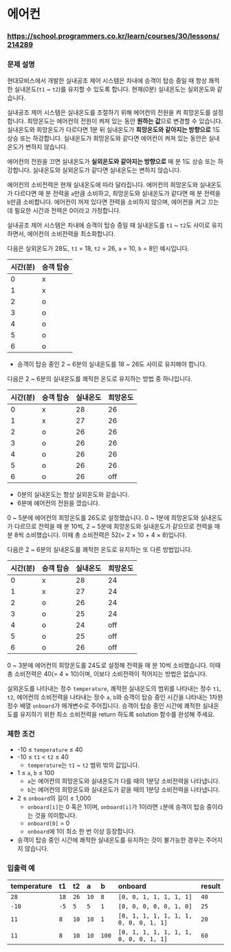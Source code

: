 # 에어컨

### https://school.programmers.co.kr/learn/courses/30/lessons/214289

### 문제 설명

현대모비스에서 개발한 실내공조 제어 시스템은 차내에 승객이 탑승 중일 때 항상 쾌적한 실내온도(`t1` ~ `t2`)를 유지할 수 있도록 합니다. 현재(0분) 실내온도는 실외온도와 같습니다.

실내공조 제어 시스템은 실내온도를 조절하기 위해 에어컨의 전원을 켜 희망온도를 설정합니다. 희망온도는 에어컨의 전원이 켜져 있는 동안 **원하는 값**으로 변경할 수 있습니다. 실내온도와 희망온도가 다르다면 1분 뒤 실내온도가 **희망온도와 같아지는 방향으로** 1도 상승 또는 하강합니다. 실내온도가 희망온도와 같다면 에어컨이 켜져 있는 동안은 실내온도가 변하지 않습니다.

에어컨의 전원을 끄면 실내온도가 **실외온도와 같아지는 방향으로** 매 분 1도 상승 또는 하강합니다. 실내온도와 실외온도가 같다면 실내온도는 변하지 않습니다.

에어컨의 소비전력은 현재 실내온도에 따라 달라집니다. 에어컨의 희망온도와 실내온도가 다르다면 매 분 전력을 `a`만큼 소비하고, 희망온도와 실내온도가 같다면 매 분 전력을 `b`만큼 소비합니다. 에어컨이 꺼져 있다면 전력을 소비하지 않으며, 에어컨을 켜고 끄는데 필요한 시간과 전력은 0이라고 가정합니다.

실내공조 제어 시스템은 차내에 승객이 탑승 중일 때 실내온도를 `t1` ~ `t2`도 사이로 유지하면서, 에어컨의 소비전력을 최소화합니다.

다음은 실외온도가 28도, `t1` = 18, `t2` = 26, `a` = 10, `b` = 8인 예시입니다.

| 시간(분) | 승객 탑승 |
| :------- | :-------- |
| 0        | x         |
| 1        | x         |
| 2        | o         |
| 3        | o         |
| 4        | o         |
| 5        | o         |
| 6        | o         |

-   승객이 탑승 중인 2 ~ 6분의 실내온도를 18 ~ 26도 사이로 유지해야 합니다.

다음은 2 ~ 6분의 실내온도를 쾌적한 온도로 유지하는 방법 중 하나입니다.

| 시간(분) | 승객 탑승 | 실내온도 | 희망온도 |
| :------- | :-------- | :------- | :------- |
| 0        | x         | 28       | 26       |
| 1        | x         | 27       | 26       |
| 2        | o         | 26       | 26       |
| 3        | o         | 26       | 26       |
| 4        | o         | 26       | 26       |
| 5        | o         | 26       | 26       |
| 6        | o         | 26       | off      |

-   0분의 실내온도는 항상 실외온도와 같습니다.
-   6분에 에어컨의 전원을 껐습니다.

0 ~ 5분에 에어컨의 희망온도를 26도로 설정했습니다. 0 ~ 1분에 희망온도와 실내온도가 다르므로 전력을 매 분 10씩, 2 ~ 5분에 희망온도와 실내온도가 같으므로 전력을 매 분 8씩 소비했습니다. 이때 총 소비전력은 52(= 2 × 10 + 4 × 8)입니다.

다음은 2 ~ 6분의 실내온도를 쾌적한 온도로 유지하는 또 다른 방법입니다.

| 시간(분) | 승객 탑승 | 실내온도 | 희망온도 |
| :------- | :-------- | :------- | :------- |
| 0        | x         | 28       | 24       |
| 1        | x         | 27       | 24       |
| 2        | o         | 26       | 24       |
| 3        | o         | 25       | 24       |
| 4        | o         | 24       | off      |
| 5        | o         | 25       | off      |
| 6        | o         | 26       | off      |

0 ~ 3분에 에어컨의 희망온도를 24도로 설정해 전력을 매 분 10씩 소비했습니다. 이때 총 소비전력은 40(= 4 × 10)이며, 이보다 소비전력이 적어지는 방법은 없습니다.

실외온도를 나타내는 정수 `temperature`, 쾌적한 실내온도의 범위를 나타내는 정수 `t1`, `t2`, 에어컨의 소비전력을 나타내는 정수 `a`, `b`와 승객이 탑승 중인 시간을 나타내는 1차원 정수 배열 `onboard`가 매개변수로 주어집니다. 승객이 탑승 중인 시간에 쾌적한 실내온도를 유지하기 위한 최소 소비전력을 return 하도록 solution 함수를 완성해 주세요.

### 제한 조건

-   -10 ≤ `temperature` ≤ 40
-   -10 ≤ `t1` < `t2` ≤ 40
    -   `temperature`는 `t1` ~ `t2` 범위 밖의 값입니다.
-   1 ≤ `a`, `b` ≤ 100
    -   `a`는 에어컨의 희망온도와 실내온도가 다를 때의 1분당 소비전력을 나타냅니다.
    -   `b`는 에어컨의 희망온도와 실내온도가 같을 때의 1분당 소비전력을 나타냅니다.
-   2 ≤ `onboard`의 길이 ≤ 1,000
    -   `onboard[i]`는 0 혹은 1이며, `onboard[i]`가 1이라면 `i`분에 승객이 탑승 중이라는 것을 의미합니다.
    -   `onboard[0]` = 0
    -   `onboard`에 1이 최소 한 번 이상 등장합니다.
-   승객이 탑승 중인 시간에 쾌적한 실내온도를 유지하는 것이 불가능한 경우는 주어지지 않습니다.

### 입출력 예

| temperature | t1   | t2   | a    | b     | onboard                                | result |
| :---------- | :--- | :--- | :--- | :---- | :------------------------------------- | :----- |
| `28`        | `18` | `26` | `10` | `8`   | `[0, 0, 1, 1, 1, 1, 1]`                | `40`   |
| `-10`       | `-5` | `5`  | `5`  | `1`   | `[0, 0, 0, 0, 0, 1, 0]`                | `25`   |
| `11`        | `8`  | `10` | `10` | `1`   | `[0, 1, 1, 1, 1, 1, 1, 0, 0, 0, 1, 1]` | `20`   |
| `11`        | `8`  | `10` | `10` | `100` | `[0, 1, 1, 1, 1, 1, 1, 0, 0, 0, 1, 1]` | `60`   |
